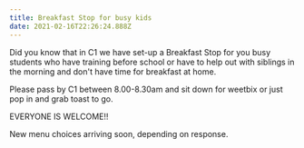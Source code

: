 ```yaml
---
title: Breakfast Stop for busy kids
date: 2021-02-16T22:26:24.888Z
---
```

Did you know that in C1 we have set-up a Breakfast Stop for you busy students who have training before school or have to help out with siblings in the morning and don't have time for breakfast at home.

Please pass by C1 between 8.00-8.30am and sit down for weetbix or just pop in and grab toast to go.

EVERYONE IS WELCOME!!

New menu choices arriving soon, depending on response.



